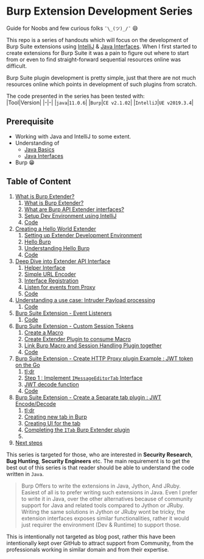 # Burp Extension Development Series 

Guide for Noobs and few curious folks `¯\_(ツ)_/¯` :smile:

This repo is a series of handouts which will focus on the development of Burp Suite extensions using [IntelliJ](https://www.jetbrains.com/idea/) & [Java Interfaces](http://tutorials.jenkov.com/java/interfaces.html). When I first started to create extensions for  Burp Suite it was a pain to figure out where to start from or even to find straight-forward sequential resources online was difficult.

Burp Suite plugin development is pretty simple, just that there are not much resources online which points in development of such plugins from scratch.

The code presented in the series has been tested with:  
|Tool|Version|
|-|-|
|`java`|`11.0.6`|
|`Burp`|`CE v2.1.02`|
|`IntelliJ`|`UE v2019.3.4`|

## Prerequisite
- Working with Java and IntelliJ to some extent.
- Understanding of
    - [Java Basics](https://www.tutorialspoint.com/java/index.htm)
    - [Java Interfaces](https://www.jetbrains.com/idea/)
- Burp :grin:

## Table of Content
1. [What is Burp Extender?](series/Chapter1/README.md)
    1. [What is Burp Extender?](series/Chapter1/README.md#Burp-Extender)
    2. [What are Burp API Extender interfaces?](series/Chapter1/README.md#Burp-Extender-Interfaces)
    3. [Setup Dev Environment using IntelliJ](series/Chapter1/README.md#setup-dev-environment-using-IntelliJ) 
    4. [Code](code/BurpExtenderChapter1)
2. [Creating a Hello World Extender](series/Chapter2/README.md)
    1. [Setting up Extender Development Environment](series/Chapter2/README.md#setting-up-extender-development-environment)
    2. [Hello Burp](series/Chapter2/README.md#hello-burp)
    3. [Understanding Hello Burp](series/Chapter2/README.md#understanding-hello-burp)
    4. [Code](code/BurpExtenderChapter2)
3. [Deep Dive into Extender API Interface](series/Chapter3/README.md)  
    1. [Helper Interface](series/Chapter3/README.md#helper-interface)
    1. [Simple URL Encoder](series/Chapter3/README.md#simple-url-encoder)
    2. [Interface Registration](series/Chapter3/README.md#interface-registration)
    3. [Listen for events from Proxy](series/Chapter3/README.md#listen-for-events-from-proxy)
    3. [Code](code/BurpExtenderChapter3)
4. [Understanding a use case: Intruder Payload processing](series/Chapter4/README.md)
    1. [Code](code/BurpSuiteExtenderChapter4)
5. [Burp Suite Extension - Event Listeners](series/Chapter5/README.md)
    1. [Code](code/BurpExtenderChapter5)
6. [Burp Suite Extension - Custom Session Tokens](series/Chapter6/README.md)
    1. [Create a Macro](series/Chapter6/README.md#step-1-create-a-macro)
    1. [Create Extender Plugin to consume Macro](series/Chapter6/README.md#step-2-Create-Extender-Plugin-to-consume-Macro)
    2. [Link Burp Macro and Session Handling Plugin together](series/Chapter6/README.md#step-3-Link-Burp-Macro-and-Session-Handling-Plugin-together)
    1. [Code](code/BurpExtenderChapter6)
5. [Burp Suite Extension - Create HTTP Proxy plugin Example : JWT token on the Go](series/Chapter7/README.md)
    1. [tl;dr](series/Chapter7/README.md#tldr)
    1. [Step 1 : Implement `IMessageEditorTab` Interface](series/Chapter7/README.md#step-1--implement-imessageeditortab-interface)
    1. [JWT decode function](series/Chapter7/README.md#step-4--important-decode-function)
    1. [Code](code/BurpExtenderChapter6)
6. [Burp Suite Extension - Create a Separate tab plugin : JWT Encode/Decode](series/Chapter8/README.md)
    1. [tl;dr](series/Chapter8#tldr)
    1. [Creating new tab in Burp](series/Chapter8#creating-a-new-tab-in-burp)
    1. [Creating UI for the tab](series/Chapter8#create-ui-for-tab)
    1. [Completing the `ITab` Burp Extender plugin](series/Chapter8#complete-the-burp-extender-itab-plugin)
    1. []()
5. [Next steps]()

This series is targeted for those, who are interested in **Security Research**, **Bug Hunting**, **Security Engineers** etc. The main requirement is to get the best out of this series is that reader should be able to understand the code written in `Java`. 

> Burp Offers to write the extensions in Java, Jython, And JRuby. Easiest of all is to prefer writing such extensions in Java. Even I prefer to write it in Java, over the other alternatives because of community support for Java and related tools compared to Jython or JRuby. Writing the same solutions in Jython or JRuby wont be tricky, the extension interfaces exposes similar functionalities, rather it would just requirer the environment (Dev & Runtime) to support those.

This is intentionally not targeted as blog post, rather this have been intentionally kept over GitHub to attract support from Community, from the professionals working in similar domain and from their expertise.

